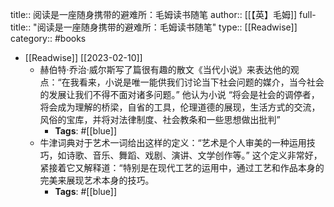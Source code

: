 title:: 阅读是一座随身携带的避难所：毛姆读书随笔
author:: [[【英】毛姆]]
full-title:: "阅读是一座随身携带的避难所：毛姆读书随笔"
type:: [[Readwise]]
category:: #books

- [[Readwise]] [[2023-02-10]]
	- 赫伯特·乔治·威尔斯写了篇很有趣的散文《当代小说》来表达他的观点：“在我看来，小说是唯一能供我们讨论当下社会问题的媒介，当今社会的发展让我们不得不面对诸多问题。” 他认为小说 “将会是社会的调停者，将会成为理解的桥梁，自省的工具，伦理道德的展现，生活方式的交流，风俗的宝库，并将对法律制度、社会教条和一些思想做出批判”
		- **Tags**: #[[blue]]
	- 牛津词典对于艺术一词给出这样的定义：“艺术是个人审美的一种运用技巧，如诗歌、音乐、舞蹈、戏剧、演讲、文学创作等。” 这个定义非常好，紧接着它又解释道：“特别是在现代工艺的运用中，通过工艺和作品本身的完美来展现艺术本身的技巧。
		- **Tags**: #[[blue]]